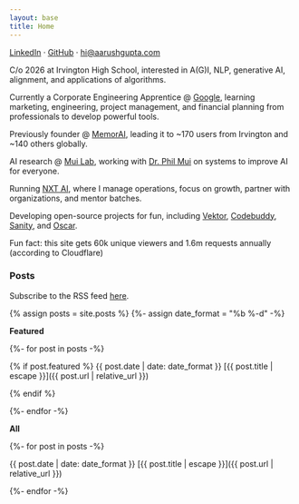 ```yaml
---
layout: base
title: Home
---
```


[LinkedIn](https://www.linkedin.com/in/aarushgupta001) &middot; [GitHub](https://github.com/notallm) &middot; [hi@aarushgupta.com](mailto:hi@aarushgupta.com)

C/o 2026 at Irvington High School, interested in A(G)I, NLP, generative AI, alignment, and applications of algorithms.

Currently a Corporate Engineering Apprentice @ [Google](https://google.com/), learning marketing, engineering, 
project management, and financial planning from professionals to develop powerful tools.

Previously founder @ [MemorAI](https://memorai.aarushgupta.com), leading it to ~170 users from Irvington and ~140 others globally.

AI research @ [Mui Lab](https://sites.google.com/asdrp.org/mui), working with [Dr. Phil Mui](https://sites.google.com/asdrp.org/mui/who) on systems to improve
AI for everyone.

Running [NXT AI](https://nxtai.aarushgupta.com), where I manage operations, focus on growth, partner with organizations, and mentor batches.

Developing open-source projects for fun, including [Vektor](https://github.com/notallm/vektor), [Codebuddy](https://github.com/notallm/codebuddy),
[Sanity](https://github.com/notallm/sanity), and [Oscar](https://github.com/notallm/oscar).

Fun fact: this site gets 60k unique viewers and 1.6m requests annually (according to Cloudflare)

### Posts

Subscribe to the RSS feed [here](/feed.xml).

{% assign posts = site.posts %}
{%- assign date_format = "%b %-d" -%}

**Featured**
<br>

{%- for post in posts -%}

{% if post.featured %}
{{ post.date | date: date_format }} [{{ post.title | escape }}]({{ post.url | relative_url }}) 
<br>

{% endif %}

{%- endfor -%}

**All**
<br>

{%- for post in posts -%}

{{ post.date | date: date_format }} [{{ post.title | escape }}]({{ post.url | relative_url }}) 
<br>


{%- endfor -%}
